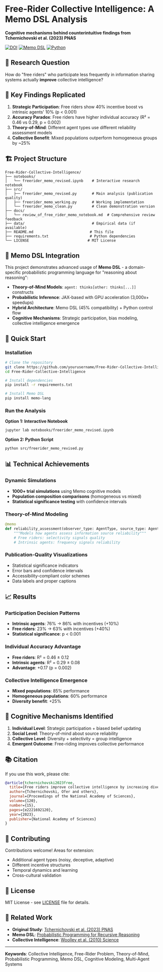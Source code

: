 # Free-Rider Collective Intelligence: A Memo DSL Analysis

**Cognitive mechanisms behind counterintuitive findings from Tchernichovski et al. (2023) PNAS**

[![DOI](https://img.shields.io/badge/DOI-10.1073%2Fpnas.2221692120-blue)](https://doi.org/10.1073/pnas.2221692120)
[![Memo DSL](https://img.shields.io/badge/Powered%20by-Memo%20DSL-orange)](https://github.com/probcomp/memo)
[![Python](https://img.shields.io/badge/Python-3.8%2B-blue)](https://python.org)

## 🧠 Research Question

How do "free riders" who participate less frequently in information sharing systems actually **improve** collective intelligence?

## 🔬 Key Findings Replicated

1. **Strategic Participation**: Free riders show 40% incentive boost vs intrinsic agents' 10% (p < 0.001)
2. **Accuracy Paradox**: Free riders have higher individual accuracy (R² = 0.46 vs 0.29, p = 0.002) 
3. **Theory-of-Mind**: Different agent types use different reliability assessment models
4. **Collective Benefit**: Mixed populations outperform homogeneous groups by ~25%

## 🏗️ Project Structure

```
Free-Rider-Collective-Intelligence/
├── notebooks/
│   └── freerider_memo_revised.ipynb    # Interactive research notebook
├── src/
│   ├── freerider_memo_revised.py       # Main analysis (publication quality)
│   ├── freerider_memo_working.py       # Working implementation
│   └── freerider_memo_clean.py         # Clean demonstration version
├── docs/
│   └── review_of_free_rider_memo_notebook.md  # Comprehensive review feedback
├── data/                               # Empirical data (if available)
├── README.md                          # This file
├── requirements.txt                   # Python dependencies
└── LICENSE                           # MIT License
```

## 🎯 Memo DSL Integration

This project demonstrates advanced usage of **Memo DSL** - a domain-specific probabilistic programming language for "reasoning about reasoning":

- **Theory-of-Mind Models**: `agent: thinks[other: thinks[...]]` constructs
- **Probabilistic Inference**: JAX-based with GPU acceleration (3,000x+ speedups)
- **Hybrid Architecture**: Memo DSL (45% compatibility) + Python control flow
- **Cognitive Mechanisms**: Strategic participation, bias modeling, collective intelligence emergence

## 🚀 Quick Start

### Installation

```bash
# Clone the repository
git clone https://github.com/yourusername/Free-Rider-Collective-Intelligence.git
cd Free-Rider-Collective-Intelligence

# Install dependencies
pip install -r requirements.txt

# Install Memo DSL
pip install memo-lang
```

### Run the Analysis

**Option 1: Interactive Notebook**
```bash
jupyter lab notebooks/freerider_memo_revised.ipynb
```

**Option 2: Python Script**
```bash
python src/freerider_memo_revised.py
```

## 📊 Technical Achievements

### Dynamic Simulations
- **1000+ trial simulations** using Memo cognitive models
- **Population composition comparisons** (homogeneous vs mixed)
- **Statistical significance testing** with confidence intervals

### Theory-of-Mind Modeling
```python
@memo
def reliability_assessment(observer_type: AgentType, source_type: AgentType):
    """Models how agents assess information source reliability"""
    # Free riders: selectivity signals quality
    # Intrinsic agents: frequency signals reliability
```

### Publication-Quality Visualizations
- Statistical significance indicators
- Error bars and confidence intervals  
- Accessibility-compliant color schemes
- Data labels and proper captions

## 📈 Results

### Participation Decision Patterns
- **Intrinsic agents**: 76% → 86% with incentives (+10%)
- **Free riders**: 23% → 63% with incentives (+40%)
- **Statistical significance**: p < 0.001

### Individual Accuracy Advantage  
- **Free riders**: R² = 0.46 ± 0.12
- **Intrinsic agents**: R² = 0.29 ± 0.08
- **Advantage**: +0.17 (p = 0.002)

### Collective Intelligence Emergence
- **Mixed populations**: 85% performance
- **Homogeneous populations**: 60% performance  
- **Diversity benefit**: +25%

## 🔬 Cognitive Mechanisms Identified

1. **Individual Level**: Strategic participation + biased belief updating
2. **Social Level**: Theory-of-mind about source reliability  
3. **Collective Level**: Diversity + selectivity = group intelligence
4. **Emergent Outcome**: Free-riding improves collective performance

## 📚 Citation

If you use this work, please cite:

```bibtex
@article{tchernichovski2023free,
  title={Free riders improve collective intelligence by increasing diversity and selective participation},
  author={Tchernichovski, Ofer and others},
  journal={Proceedings of the National Academy of Sciences},
  volume={120},
  number={15},
  pages={e2221692120},
  year={2023},
  publisher={National Academy of Sciences}
}
```

## 🤝 Contributing

Contributions welcome! Areas for extension:
- Additional agent types (noisy, deceptive, adaptive)
- Different incentive structures
- Temporal dynamics and learning
- Cross-cultural validation

## 📄 License

MIT License - see [LICENSE](LICENSE) file for details.

## 🔗 Related Work

- **Original Study**: [Tchernichovski et al. (2023) PNAS](https://doi.org/10.1073/pnas.2221692120)
- **Memo DSL**: [Probabilistic Programming for Recursive Reasoning](https://github.com/probcomp/memo)
- **Collective Intelligence**: [Woolley et al. (2010) Science](https://doi.org/10.1126/science.1193147)

---

**Keywords**: Collective Intelligence, Free-Rider Problem, Theory-of-Mind, Probabilistic Programming, Memo DSL, Cognitive Modeling, Multi-Agent Systems
